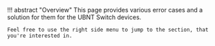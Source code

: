 !!! abstract "Overview"
    This page provides various error cases and a solution for them for the UBNT Switch devices.

    Feel free to use the right side menu to jump to the section, that you're interested in.